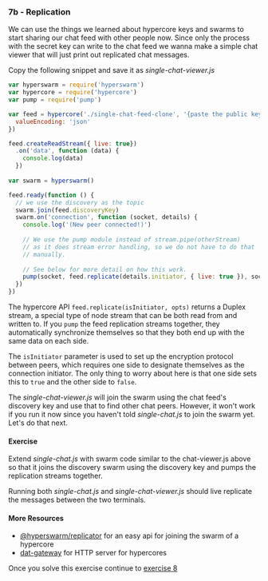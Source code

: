 ### 7b - Replication

We can use the things we learned about hypercore keys and swarms to start sharing our chat feed with other people now. Since only the process with the secret key can write to the chat feed we wanna make a simple chat viewer that will just print out replicated chat messages.

Copy the following snippet and save it as _single-chat-viewer.js_

```js
var hyperswarm = require('hyperswarm')
var hypercore = require('hypercore')
var pump = require('pump')

var feed = hypercore('./single-chat-feed-clone', '{paste the public key from the prev exercise}', {
  valueEncoding: 'json'
})

feed.createReadStream({ live: true})
  .on('data', function (data) {
    console.log(data)
  })
 
var swarm = hyperswarm()

feed.ready(function () {
  // we use the discovery as the topic
  swarm.join(feed.discoveryKey)
  swarm.on('connection', function (socket, details) {
    console.log('(New peer connected!)')
    
    // We use the pump module instead of stream.pipe(otherStream)
    // as it does stream error handling, so we do not have to do that
    // manually.
    
    // See below for more detail on how this work.
    pump(socket, feed.replicate(details.initiator, { live: true }), socket)
  })
})
```

The hypercore API `feed.replicate(isInitiator, opts)` returns a Duplex stream, a special type of node stream that can be both read from and written to. If you `pump` the feed replication streams together, they automatically synchronize themselves so that they both end up with the same data on each side.

The `isInitiator` parameter is used to set up the encryption protocol between peers, which requires one side to designate themselves as the connection initiator. The only thing to worry about here is that one side sets this to `true` and the other side to `false`.

The _single-chat-viewer.js_ will join the swarm using the chat feed's discovery key
and use that to find other chat peers. However, it won't work if you run it now since you haven't told _single-chat.js_ to join the swarm yet. Let's do that next.

#### Exercise

Extend _single-chat.js_ with swarm code similar to the chat-viewer.js above so that it joins the discovery swarm using the discovery key and pumps the replication streams together.

Running both _single-chat.js_ and _single-chat-viewer.js_ should live replicate the messages between the two terminals.

#### More Resources

* [@hyperswarm/replicator](https://github.com/hyperswarm/replicator) for an easy api for joining the swarm of a hypercore 
* [dat-gateway](https://github.com/pfrazee/dat-gateway) for HTTP server for hypercores 

Once you solve this exercise continue to [exercise 8](08.html)
